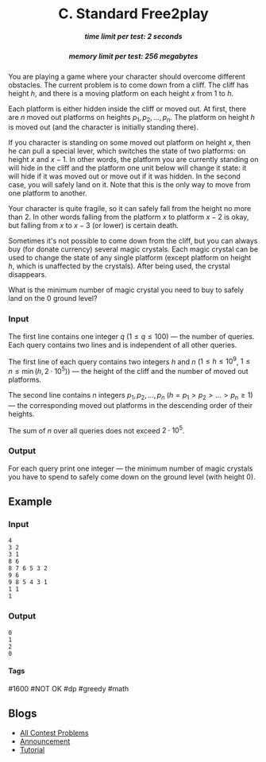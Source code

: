 <h1 style='text-align: center;'> C. Standard Free2play</h1>

<h5 style='text-align: center;'>time limit per test: 2 seconds</h5>
<h5 style='text-align: center;'>memory limit per test: 256 megabytes</h5>

You are playing a game where your character should overcome different obstacles. The current problem is to come down from a cliff. The cliff has height $h$, and there is a moving platform on each height $x$ from $1$ to $h$.

Each platform is either hidden inside the cliff or moved out. At first, there are $n$ moved out platforms on heights $p_1, p_2, \dots, p_n$. The platform on height $h$ is moved out (and the character is initially standing there).

If you character is standing on some moved out platform on height $x$, then he can pull a special lever, which switches the state of two platforms: on height $x$ and $x - 1$. In other words, the platform you are currently standing on will hide in the cliff and the platform one unit below will change it state: it will hide if it was moved out or move out if it was hidden. In the second case, you will safely land on it. Note that this is the only way to move from one platform to another.

Your character is quite fragile, so it can safely fall from the height no more than $2$. In other words falling from the platform $x$ to platform $x - 2$ is okay, but falling from $x$ to $x - 3$ (or lower) is certain death. 

Sometimes it's not possible to come down from the cliff, but you can always buy (for donate currency) several magic crystals. Each magic crystal can be used to change the state of any single platform (except platform on height $h$, which is unaffected by the crystals). After being used, the crystal disappears.

What is the minimum number of magic crystal you need to buy to safely land on the $0$ ground level?

### Input

The first line contains one integer $q$ ($1 \le q \le 100$) — the number of queries. Each query contains two lines and is independent of all other queries.

The first line of each query contains two integers $h$ and $n$ ($1 \le h \le 10^9$, $1 \le n \le \min(h, 2 \cdot 10^5)$) — the height of the cliff and the number of moved out platforms.

The second line contains $n$ integers $p_1, p_2, \dots, p_n$ ($h = p_1 > p_2 > \dots > p_n \ge 1$) — the corresponding moved out platforms in the descending order of their heights.

The sum of $n$ over all queries does not exceed $2 \cdot 10^5$.

### Output

For each query print one integer — the minimum number of magic crystals you have to spend to safely come down on the ground level (with height $0$).

## Example

### Input


```text
4
3 2
3 1
8 6
8 7 6 5 3 2
9 6
9 8 5 4 3 1
1 1
1
```
### Output


```text
0
1
2
0
```


#### Tags 

#1600 #NOT OK #dp #greedy #math 

## Blogs
- [All Contest Problems](../Educational_Codeforces_Round_74_(Rated_for_Div._2).md)
- [Announcement](../blogs/Announcement.md)
- [Tutorial](../blogs/Tutorial.md)
